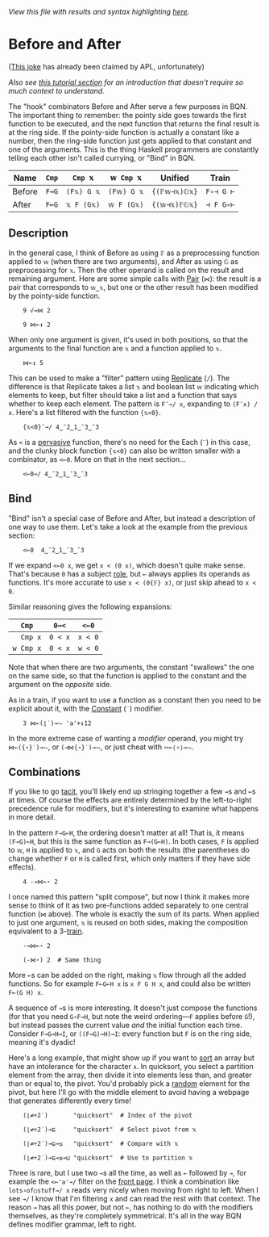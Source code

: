 *View this file with results and syntax highlighting [here](https://saltytine.github.io/BQN/doc/hook.html).*

# Before and After

([This joke](https://aplwiki.com/wiki/File:Before_and_after.jpg) has already been claimed by APL, unfortunately)

*Also see [this tutorial section](../tutorial/combinator.md#before-and-after) for an introduction that doesn't require so much context to understand.*

<!--GEN combinator.bqn
DrawComp ≍"⊸⟜"
-->

The "hook" combinators Before and After serve a few purposes in BQN. The important thing to remember: the pointy side goes towards the first function to be executed, and the next function that returns the final result is at the ring side. If the pointy-side function is actually a constant like a number, then the ring-side function just gets applied to that constant and one of the arguments. This is the thing Haskell programmers are constantly telling each other isn't called currying, or "Bind" in BQN.

| Name   | `Cmp` | `Cmp 𝕩`    | `𝕨 Cmp 𝕩`  | Unified      | Train
|--------|-------|------------|------------|--------------|--------
| Before | `F⊸G` | `(F𝕩) G 𝕩` | `(F𝕨) G 𝕩` | `{(𝔽𝕨⊣𝕩)𝔾𝕩}` | `F∘⊣ G ⊢`
| After  | `F⟜G` | `𝕩 F (G𝕩)` | `𝕨 F (G𝕩)` | `{(𝕨⊣𝕩)𝔽𝔾𝕩}` | `⊣ F G∘⊢`

## Description

In the general case, I think of Before as using `𝔽` as a preprocessing function applied to `𝕨` (when there are two arguments), and After as using `𝔾` as preprocessing for `𝕩`. Then the other operand is called on the result and remaining argument. Here are some simple calls with [Pair](pair.md) (`⋈`): the result is a pair that corresponds to `𝕨‿𝕩`, but one or the other result has been modified by the pointy-side function.

        9 √⊸⋈ 2

        9 ⋈⟜↕ 2

When only one argument is given, it's used in both positions, so that the arguments to the final function are `𝕩` and a function applied to `𝕩`.

        ⋈⟜↕ 5

This can be used to make a "filter" pattern using [Replicate](replicate.md) (`/`). The difference is that Replicate takes a list `𝕩` and boolean list `𝕨` indicating which elements to keep, but filter should take a list and a function that says whether to keep each element. The pattern is `F¨⊸/ x`, expanding to `(F¨x) / x`. Here's a list filtered with the function `{𝕩<0}`.

        {𝕩<0}¨⊸/ 4‿¯2‿1‿¯3‿¯3

As `<` is a [pervasive](arithmetic.md#pervasion) function, there's no need for the Each (`¨`) in this case, and the clunky block function `{𝕩<0}` can also be written smaller with a combinator, as `<⟜0`. More on that in the next section…

        <⟜0⊸/ 4‿¯2‿1‿¯3‿¯3

## Bind

"Bind" isn't a special case of Before and After, but instead a description of one way to use them. Let's take a look at the example from the previous section:

        <⟜0  4‿¯2‿1‿¯3‿¯3

If we expand `<⟜0 x`, we get `x < (0 x)`, which doesn't quite make sense. That's because `0` has a subject [role](expression.md#syntactic-role), but `⟜` always applies its operands as functions. It's more accurate to use `x < (0{𝔽} x)`, or just skip ahead to `x < 0`.

Similar reasoning gives the following expansions:

|   `Cmp`   | `0⊸<`   | `<⟜0`
|-----------|---------|---------
| `  Cmp x` | `0 < x` | `x < 0`
| `w Cmp x` | `0 < x` | `w < 0`

Note that when there are two arguments, the constant "swallows" the one on the same side, so that the function is applied to the constant and the argument on the *opposite* side.

As in a train, if you want to use a function as a constant then you need to be explicit about it, with the [Constant](constant.md) (`˙`) modifier.

        3 ⋈⟜(⌊˙)⊸⥊ 'a'+↕12

In the more extreme case of wanting a *modifier* operand, you might try `⋈⟜({∘}˙)⊸⥊`, or `(⊣⋈{∘}˙)⊸⥊`, or just cheat with `∾⟜⟨∘⟩⊸⥊`.

## Combinations

If you like to go [tacit](tacit.md), you'll likely end up stringing together a few `⊸`s and `⟜`s at times. Of course the effects are entirely determined by the left-to-right precedence rule for modifiers, but it's interesting to examine what happens in more detail.

In the pattern `F⊸G⟜H`, the ordering doesn't matter at all! That is, it means `(F⊸G)⟜H`, but this is the same function as `F⊸(G⟜H)`. In both cases, `F` is applied to `𝕨`, `H` is applied to `𝕩`, and `G` acts on both the results (the parentheses do change whether `F` or `H` is called first, which only matters if they have side effects).

        4 -⊸⋈⟜⋆ 2

I once named this pattern "split compose", but now I think it makes more sense to think of it as two pre-functions added separately to one central function (`⋈` above). The whole is exactly the sum of its parts. When applied to just one argument, `𝕩` is reused on both sides, making the composition equivalent to a 3-[train](train.md).

        -⊸⋈⟜⋆ 2

        (-⋈⋆) 2  # Same thing

More `⟜`s can be added on the right, making `𝕩` flow through all the added functions. So for example `F⟜G⟜H x` is `x F G H x`, and could also be written `F⟜(G H) x`.

A sequence of `⊸`s is more interesting. It doesn't just compose the functions (for that you need `G∘F⊸H`, but note the weird ordering—`F` applies before `G`!), but instead passes the current value *and* the initial function each time. Consider `F⊸G⊸H⊸I`, or `((F⊸G)⊸H)⊸I`: every function but `F` is on the ring side, meaning it's dyadic!

Here's a long example, that might show up if you want to [sort](order.md#sort) an array but have an intolerance for the character `∧`. In quicksort, you select a partition element from the array, then divide it into elements less than, and greater than or equal to, the pivot. You'd probably pick a [random](../spec/system.md#random-generation) element for the pivot, but here I'll go with the middle element to avoid having a webpage that generates differently every time!

        (⌊≠÷2˙)       "quicksort"  # Index of the pivot

        (⌊≠÷2˙)⊸⊑     "quicksort"  # Select pivot from 𝕩

        (⌊≠÷2˙)⊸⊑⊸≤   "quicksort"  # Compare with 𝕩

        (⌊≠÷2˙)⊸⊑⊸≤⊸⊔ "quicksort"  # Use to partition 𝕩

Three is rare, but I use two `⊸`s all the time, as well as `⟜` followed by `⊸`, for example the `<⟜'a'⊸/` filter on the [front page](../README.md). I think a combination like `lots∘of○stuff⊸/ x` reads very nicely when moving from right to left. When I see `⊸/` I know that I'm filtering `x` and can read the rest with that context. The reason `⊸` has all this power, but not `⟜`, has nothing to do with the modifiers themselves, as they're completely symmetrical. It's all in the way BQN defines modifier grammar, left to right.
